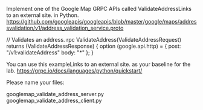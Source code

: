 Implement one of the Google Map GRPC APIs called ValidateAddressLinks to an external site. in Python.
https://github.com/googleapis/googleapis/blob/master/google/maps/addressvalidation/v1/address_validation_service.proto

// Validates an address.
  rpc ValidateAddress(ValidateAddressRequest)
      returns (ValidateAddressResponse) {
    option (google.api.http) = {
      post: "/v1:validateAddress"
      body: "*"
    };
  }

 

You can use this exampleLinks to an external site. as your baseline for the lab.
https://grpc.io/docs/languages/python/quickstart/

Please name your files:

googlemap_validate_address_server.py
googlemap_validate_address_client.py
